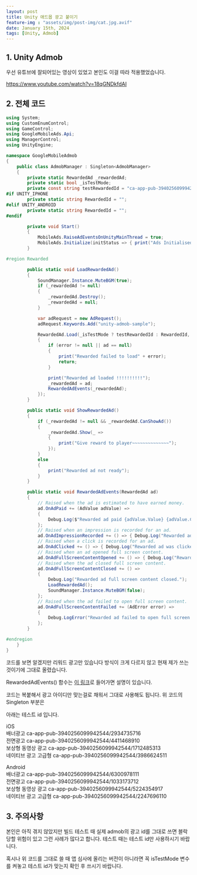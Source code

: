 ```yaml
---
layout: post
title: Unity 애드몹 광고 붙이기
feature-img : "assets/img/post-img/cat.jpg.avif"
date: January 15th, 2024
tags: [Unity, Admob]
---
```




## 1. Unity Admob 

우선 유튜브에 잘되어있는 영상이 있었고 본인도 이걸 따라 적용했었습니다.

https://www.youtube.com/watch?v=18qGNDkfdAI

## 2. 전체 코드

```c#
using System;
using CustomEnumControl;
using GameControl;
using GoogleMobileAds.Api;
using ManagerControl;
using UnityEngine;

namespace GoogleMobileAdmob
{
    public class AdmobManager : Singleton<AdmobManager>
    {
        private static RewardedAd _rewardedAd;
        private static bool _isTestMode;
        private const string testRewardedId = "ca-app-pub-3940256099942544/712485313";
#if UNITY_IPHONE
        private static string RewardedId = "";
#elif UNITY_ANDROID
        private static string RewardedId = "";
#endif

        private void Start()
        {
            MobileAds.RaiseAdEventsOnUnityMainThread = true;
            MobileAds.Initialize(initStatus => { print("Ads Initialised !!!!!!!!!!!!!!!!!"); });
        }

#region Rewarded

        public static void LoadRewardedAd()
        {
            SoundManager.Instance.MuteBGM(true);
            if (_rewardedAd != null)
            {
                _rewardedAd.Destroy();
                _rewardedAd = null;
            }

            var adRequest = new AdRequest();
            adRequest.Keywords.Add("unity-admob-sample");

            RewardedAd.Load(_isTestMode ? testRewardedId : RewardedId, adRequest, (ad, error) =>
            {
                if (error != null || ad == null)
                {
                    print("Rewarded failed to load" + error);
                    return;
                }

                print("Rewarded ad loaded !!!!!!!!!!");
                _rewardedAd = ad;
                RewardedAdEvents(_rewardedAd);
            });
        }

        public static void ShowRewardedAd()
        {
            if (_rewardedAd != null && _rewardedAd.CanShowAd())
            {
                _rewardedAd.Show(_ =>
                {
                    print("Give reward to player~~~~~~~~~~~~~~");
                });
            }
            else
            {
                print("Rewarded ad not ready");
            }
        }

        public static void RewardedAdEvents(RewardedAd ad)
        {
            // Raised when the ad is estimated to have earned money.
            ad.OnAdPaid += (AdValue adValue) =>
            {
                Debug.Log($"Rewarded ad paid {adValue.Value} {adValue.CurrencyCode}.");
            };
            // Raised when an impression is recorded for an ad.
            ad.OnAdImpressionRecorded += () => { Debug.Log("Rewarded ad recorded an impression."); };
            // Raised when a click is recorded for an ad.
            ad.OnAdClicked += () => { Debug.Log("Rewarded ad was clicked."); };
            // Raised when an ad opened full screen content.
            ad.OnAdFullScreenContentOpened += () => { Debug.Log("Rewarded ad full screen content opened."); };
            // Raised when the ad closed full screen content.
            ad.OnAdFullScreenContentClosed += () =>
            {
                Debug.Log("Rewarded ad full screen content closed.");
                LoadRewardedAd();
                SoundManager.Instance.MuteBGM(false);
            };
            // Raised when the ad failed to open full screen content.
            ad.OnAdFullScreenContentFailed += (AdError error) =>
            {
                Debug.LogError("Rewarded ad failed to open full screen content with error : " + error);
            };
        }

#endregion
    }
}
```

코드를 보면 알겠지만 리워드 광고만 있습니다 방식이 크게 다르지 않고 현재 제가 쓰는것이기에 그대로 올렸습니다.

RewardedAdEvents() 함수는 
[이 링크](https://developers.google.com/admob/unity/rewarded?hl=ko#ios)로 들어가면 설명이 있습니다.

코드는 복붙해서 광고 아이디만 맞는걸로 채워서 그대로 사용해도 됩니다. 위 코드의 Singleton 부분은

아래는 테스트 id 입니다.

iOS  
배너광고  ca-app-pub-3940256099942544/2934735716  
전면광고 ca-app-pub-3940256099942544/4411468910  
보상형 동영상 광고 ca-app-pub-3940256099942544/1712485313  
네이티브 광고 고급형 ca-app-pub-3940256099942544/3986624511

Android  
배너광고  ca-app-pub-3940256099942544/6300978111  
전면광고 ca-app-pub-3940256099942544/1033173712  
보상형 동영상 광고 ca-app-pub-3940256099942544/5224354917  
네이티브 광고 고급형 ca-app-pub-3940256099942544/2247696110  

## 3. 주의사항

본인은 아직 겪지 않았지만 빌드 테스트 때 실제 admob의 광고 id를 그대로 쓰면 블락당할 위험이 있고 그런 사례가 많다고 합니다. 테스트 때는 테스트 id만 사용하시기 바랍니다. 

혹시나 위 코드를 그대로 쓸 때 앱 심사에 올리는 버전이 아니라면 꼭 isTestMode 변수를 켜놓고 테스트 id가 맞는지 확인 후 쓰시기 바랍니다.